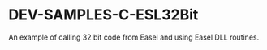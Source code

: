 # DEV-SAMPLES-C-ESL32Bit
An example of calling 32 bit code from Easel and using Easel DLL routines.
